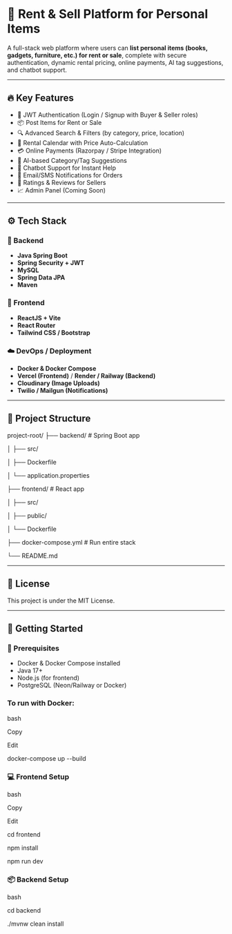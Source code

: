 # 🛒 Rent & Sell Platform for Personal Items

A full-stack web platform where users can **list personal items (books, gadgets, furniture, etc.) for rent or sale**, complete with secure authentication, dynamic rental pricing, online payments, AI tag suggestions, and chatbot support.

---

## 🔥 Key Features

- 🔐 JWT Authentication (Login / Signup with Buyer & Seller roles)
- 📦 Post Items for Rent or Sale
- 🔍 Advanced Search & Filters (by category, price, location)
- 📅 Rental Calendar with Price Auto-Calculation
- 💳 Online Payments (Razorpay / Stripe Integration)
- 🤖 AI-based Category/Tag Suggestions
- 💬 Chatbot Support for Instant Help
- 📧 Email/SMS Notifications for Orders
- 🌟 Ratings & Reviews for Sellers
- 📈 Admin Panel (Coming Soon)

---

## ⚙️ Tech Stack

### 🧠 Backend
- **Java Spring Boot**
- **Spring Security + JWT**
- **MySQL**
- **Spring Data JPA**
- **Maven**

### 🎨 Frontend
- **ReactJS + Vite**
- **React Router**
- **Tailwind CSS / Bootstrap**

### ☁️ DevOps / Deployment
- **Docker & Docker Compose**
- **Vercel (Frontend)** / **Render / Railway (Backend)**
- **Cloudinary (Image Uploads)**
- **Twilio / Mailgun (Notifications)**

---

## 📂 Project Structure
project-root/
├── backend/ # Spring Boot app

│ ├── src/

│ ├── Dockerfile

│ └── application.properties

├── frontend/ # React app

│ ├── src/

│ ├── public/

│ └── Dockerfile

├── docker-compose.yml # Run entire stack

└── README.md

---
## 📃 License
This project is under the MIT License.

---

## 🚀 Getting Started

### 🔧 Prerequisites

- Docker & Docker Compose installed
- Java 17+
- Node.js (for frontend)
- PostgreSQL (Neon/Railway or Docker)

### To run with Docker:

bash

Copy

Edit

docker-compose up --build 

### 💻 Frontend Setup

bash

Copy

Edit

cd frontend

npm install

npm run dev

### 📦 Backend Setup

bash

cd backend

./mvnw clean install



